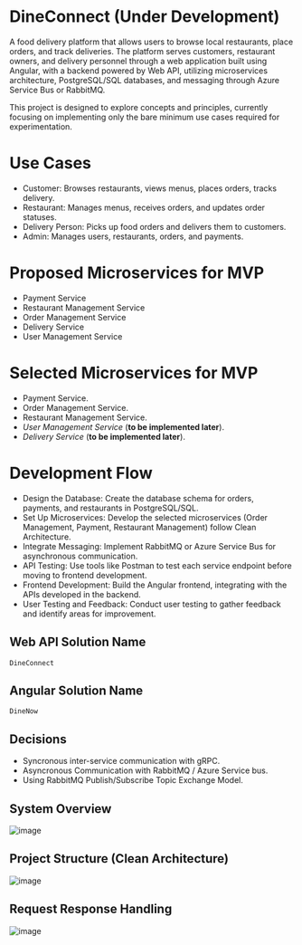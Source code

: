 # DineConnect (Under Development)
A food delivery platform that allows users to browse local restaurants, place orders, and track deliveries. The platform serves customers, restaurant owners, and delivery personnel through a web application built using Angular, with a backend powered by Web API, utilizing microservices architecture, PostgreSQL/SQL databases, and messaging through Azure Service Bus or RabbitMQ.

This project is designed to explore concepts and principles, currently focusing on implementing only the bare minimum use cases required for experimentation.

# Use Cases
  * Customer: Browses restaurants, views menus, places orders, tracks delivery.
  * Restaurant: Manages menus, receives orders, and updates order statuses.
  * Delivery Person: Picks up food orders and delivers them to customers.
  * Admin: Manages users, restaurants, orders, and payments.
# Proposed Microservices for MVP
  * Payment Service
  * Restaurant Management Service
  * Order Management Service
  * Delivery Service
  * User Management Service
# Selected Microservices for MVP
  * Payment Service.
  * Order Management Service.
  * Restaurant Management Service.
  * _User Management Service_ (**to be implemented later**).
  * _Delivery Service_ (**to be implemented later**).
# Development Flow
  * Design the Database: Create the database schema for orders, payments, and restaurants in PostgreSQL/SQL.
  * Set Up Microservices: Develop the selected microservices (Order Management, Payment, Restaurant Management) follow Clean Architecture.
  * Integrate Messaging: Implement RabbitMQ or Azure Service Bus for asynchronous communication.
  * API Testing: Use tools like Postman to test each service endpoint before moving to frontend development.
  * Frontend Development: Build the Angular frontend, integrating with the APIs developed in the backend.
  * User Testing and Feedback: Conduct user testing to gather feedback and identify areas for improvement.

## Web API Solution Name
    DineConnect
## Angular Solution Name
    DineNow
## Decisions
   * Syncronous inter-service communication with gRPC.
   * Asyncronous Communication with RabbitMQ / Azure Service bus.
   * Using RabbitMQ Publish/Subscribe Topic Exchange Model.

## System Overview
![image](https://github.com/user-attachments/assets/eb5c59f3-b73b-4348-a60e-c5156f90f927)

## Project Structure (Clean Architecture)
![image](https://github.com/user-attachments/assets/81efc361-100c-406b-9e46-7938f9559482)

## Request Response Handling
![image](https://github.com/user-attachments/assets/7e011266-51bc-4ac0-a105-2131c891c954)

